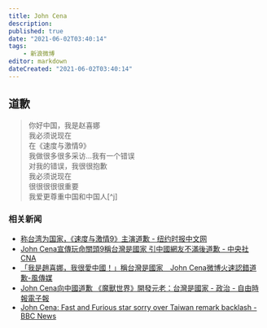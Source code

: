 ```yaml
---
title: John Cena
description:
published: true
date: "2021-06-02T03:40:14"
tags:
    - 新浪微博
editor: markdown
dateCreated: "2021-06-02T03:40:14"
---
```


## 道歉

> 你好中国，我是赵喜娜<br>
> 我必须说现在<br>
> 在《速度与激情9》<br>
> 我做很多很多采访...我有一个错误<br>
> 对我的错误，我很很抱歉<br>
> 我必须说现在<br>
> 很很很很很重要<br>
> 我爱更尊重中国和中国人[^j]

[^jcr]: [你好中国，我是赵喜娜 我必须说现在 在速... 来自RealWWEJohnCena - 微博](https://archive.ph/gWToB "https://weibo.com/3477696732/Kh0DJbh7C")

### 相关新闻

+ [称台湾为国家，《速度与激情9》主演道歉 - 纽约时报中文网](https://web.archive.org/web/20210531042519/https://cn.nytimes.com/china/20210526/john-cena-taiwan-apology/)
+ [John Cena宣傳玩命關頭9稱台灣是國家 引中國網友不滿後道歉 - 中央社 CNA](https://web.archive.org/web/20210527210817/https://www.cna.com.tw/news/amov/202105250074.aspx)
+ [「我是趙喜娜，我很愛中國！」稱台灣是國家　John Cena微博火速認錯道歉-風傳媒](https://web.archive.org/web/20210530224222/https://www.storm.mg/article/3703292)
+ [John Cena向中國道歉 《魔獸世界》開發元老：台灣是國家 - 政治 - 自由時報電子報](https://web.archive.org/web/20210526175855/https://news.ltn.com.tw/news/politics/breakingnews/3547682)
+ [John Cena: Fast and Furious star sorry over Taiwan remark backlash - BBC News](https://web.archive.org/web/20211006092942/https://www.bbc.com/news/world-asia-57241053)

<!--
[Taiwan Was a Covid Haven for Performers. Then Cases Flared. - The New York Times](https://web.archive.org/web/20210531173504/https://www.nytimes.com/2021/05/25/arts/music/taiwan-covid-shutdown-music.html)
-->
